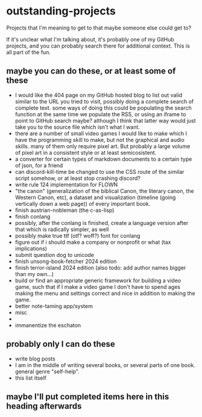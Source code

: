 # outstanding-projects
Projects that I'm meaning to get to that maybe someone else could get to?

If it's unclear what I'm talking about, it's probably one of my GitHub projects, and you can probably search there for additional context. This is all part of the fun.

## maybe you can do these, or at least some of these
- I would like the 404 page on my GitHub hosted blog to list out valid similar to the URL you tried to visit, possibly doing a complete search of complete text. some ways of doing this could be populating the search function at the same time we populate the RSS, or using an iframe to point to GitHub search maybe? although I think that latter way would just take you to the source file which isn't what I want.
- there are a number of small video games I would like to make which I have the programming skill to make, but not the graphical and audio skills. many of them only require pixel art. But probably a large volume of pixel art in a consistent style or at least semicosistent.
- a converter for certain types of markdown documents to a certain type of json, for a friend 
- can discord-kill-time be changed to use the CSS route of the similar script somehow, or at least stop crashing discord?
- write rule 124 implementation for FLOWN
- "the canon" (generalization of the biblical Canon, the literary canon, the Western Canon, etc), a dataset and visualization (timeline (going vertically down a web page)) of every important book.
- finish austrian-nobleman (the c-as-lisp)
- finish conlang
- possibly, after the conlang is finished, create a language version after that which is radically simpler, as well
- possibly make true ttf (otf? woff?) font for conlang
- figure out if i should make a company or nonprofit or what (tax implications)
- submit question dog to unicode
- finish unsong-book-fetcher 2024 edition
- finish terror-island 2024 edition (also todo: add author names bigger than my own...)
- build or find an appropriate generic framework for building a video game, such that if I make a video game I don't have to spend ages making the menu and settings correct and nice in addition to making the game.
- better note-taming app/system
- misc
- 
- immanentize the eschaton
## probably only I can do these
- write blog posts
- I am in the middle of writing several books, or several parts of one book. general genre "self-help".
- this list itself

## maybe I'll put completed items here in this heading afterwards 
